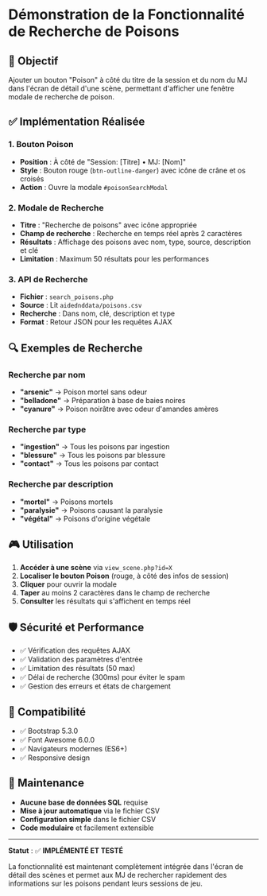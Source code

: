 # Démonstration de la Fonctionnalité de Recherche de Poisons

## 🎯 Objectif
Ajouter un bouton "Poison" à côté du titre de la session et du nom du MJ dans l'écran de détail d'une scène, permettant d'afficher une fenêtre modale de recherche de poison.

## ✅ Implémentation Réalisée

### 1. Bouton Poison
- **Position** : À côté de "Session: [Titre] • MJ: [Nom]"
- **Style** : Bouton rouge (`btn-outline-danger`) avec icône de crâne et os croisés
- **Action** : Ouvre la modale `#poisonSearchModal`

### 2. Modale de Recherche
- **Titre** : "Recherche de poisons" avec icône appropriée
- **Champ de recherche** : Recherche en temps réel après 2 caractères
- **Résultats** : Affichage des poisons avec nom, type, source, description et clé
- **Limitation** : Maximum 50 résultats pour les performances

### 3. API de Recherche
- **Fichier** : `search_poisons.php`
- **Source** : Lit `aidednddata/poisons.csv`
- **Recherche** : Dans nom, clé, description et type
- **Format** : Retour JSON pour les requêtes AJAX

## 🔍 Exemples de Recherche

### Recherche par nom
- **"arsenic"** → Poison mortel sans odeur
- **"belladone"** → Préparation à base de baies noires
- **"cyanure"** → Poison noirâtre avec odeur d'amandes amères

### Recherche par type
- **"ingestion"** → Tous les poisons par ingestion
- **"blessure"** → Tous les poisons par blessure
- **"contact"** → Tous les poisons par contact

### Recherche par description
- **"mortel"** → Poisons mortels
- **"paralysie"** → Poisons causant la paralysie
- **"végétal"** → Poisons d'origine végétale

## 🎮 Utilisation

1. **Accéder à une scène** via `view_scene.php?id=X`
2. **Localiser le bouton Poison** (rouge, à côté des infos de session)
3. **Cliquer** pour ouvrir la modale
4. **Taper** au moins 2 caractères dans le champ de recherche
5. **Consulter** les résultats qui s'affichent en temps réel

## 🛡️ Sécurité et Performance

- ✅ Vérification des requêtes AJAX
- ✅ Validation des paramètres d'entrée
- ✅ Limitation des résultats (50 max)
- ✅ Délai de recherche (300ms) pour éviter le spam
- ✅ Gestion des erreurs et états de chargement

## 📱 Compatibilité

- ✅ Bootstrap 5.3.0
- ✅ Font Awesome 6.0.0
- ✅ Navigateurs modernes (ES6+)
- ✅ Responsive design

## 🔧 Maintenance

- **Aucune base de données SQL** requise
- **Mise à jour automatique** via le fichier CSV
- **Configuration simple** dans le fichier CSV
- **Code modulaire** et facilement extensible

---

**Statut** : ✅ **IMPLÉMENTÉ ET TESTÉ**

La fonctionnalité est maintenant complètement intégrée dans l'écran de détail des scènes et permet aux MJ de rechercher rapidement des informations sur les poisons pendant leurs sessions de jeu.
